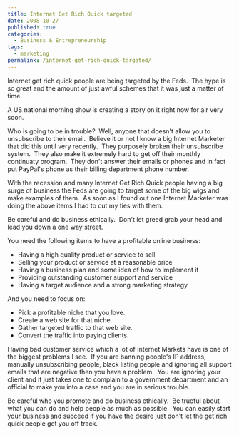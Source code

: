 ```yaml
---
title: Internet Get Rich Quick targeted
date: 2008-10-27
published: true
categories:
  - Business & Entrepreneurship
tags:
  - marketing
permalink: /internet-get-rich-quick-targeted/
---
```

Internet get rich quick people are being targeted by the Feds.  The hype is so great and the amount of just awful schemes that it was just a matter of time.

A US national morning show is creating a story on it right now for air very soon.

Who is going to be in trouble?  Well, anyone that doesn't allow you to unsubscribe to their email.  Believe it or not I know a big Internet Marketer that did this until very recently.  They purposely broken their unsubscribe system.  They also make it extremely hard to get off their monthly continuaty program.  They don't answer their emails or phones and in fact put PayPal's phone as their billing department phone number.

With the recession and many Internet Get Rich Quick people having a big surge of business the Feds are going to target some of the big wigs and make examples of them.  As soon as I found out one Internet Marketer was doing the above items I had to cut my ties with them.

Be careful and do business ethically.  Don't let greed grab your head and lead you down a one way street.

You need the following items to have a profitable online business:
- Having a high quality product or service to sell
- Selling your product or service at a reasonable price
- Having a business plan and some idea of how to implement it
- Providing outstanding customer support and service
- Having a target audience and a strong marketing strategy

And you need to focus on:
- Pick a profitable niche that you love.
- Create a web site for that niche.
- Gather targeted traffic to that web site.
- Convert the traffic into paying clients.

Having bad customer service which a lot of Internet Markets have is one of the biggest problems I see.  If you are banning people's IP address, manually unsubscribing people, black listing people and ignoring all support emails that are negative then you have a problem.  You are ignoring your client and it just takes one to complain to a government department and an official to make you into a case and you are in serious trouble.

Be careful who you promote and do business ethically.  Be trueful about what you can do and help people as much as possible.  You can easily start your business and succeed if you have the desire just don't let the get rich quick people get you off track.